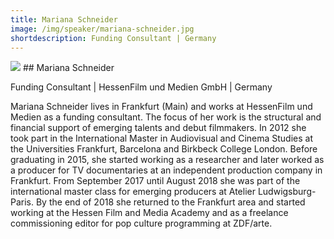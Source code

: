 ```yaml
---
title: Mariana Schneider 
image: /img/speaker/mariana-schneider.jpg
shortdescription: Funding Consultant | Germany
---
```

<img src="/img/speaker/mariana-schneider.jpg">
## Mariana Schneider

Funding Consultant | HessenFilm und Medien GmbH | Germany

Mariana Schneider lives in Frankfurt (Main) and works at HessenFilm und Medien as a funding consultant. The focus of her work is the structural and financial support of emerging talents and debut filmmakers. In 2012 she took part in the International Master in Audiovisual and Cinema Studies at the Universities Frankfurt, Barcelona and Birkbeck College London. Before graduating in 2015, she started working as a researcher and later worked as a producer for TV documentaries at an independent production company in Frankfurt. From September 2017 until August 2018 she was part of the international master class for emerging producers at Atelier Ludwigsburg-Paris. By the end of 2018 she returned to the Frankfurt area and started working at the Hessen Film and Media Academy and as a freelance commissioning editor for pop culture programming at ZDF/arte.